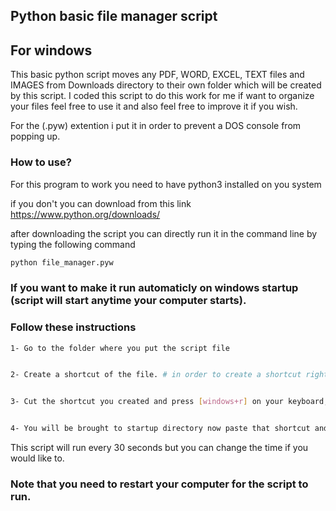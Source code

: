 ## Python basic file manager script
## For windows

This basic python script moves any PDF, WORD, EXCEL, TEXT files and IMAGES from Downloads directory to their own folder which will be created by this script. I coded this script to do this work for me if want to organize your files feel free to use it and also feel free to improve it if you wish.

For the (.pyw) extention i put it  in order to prevent a DOS console from popping up.

### How to use?
For this program to work you need to have python3 installed on you system

if you don't you can download from this link https://www.python.org/downloads/

after downloading the script you can directly run it in the command line by typing the following command
```bash
python file_manager.pyw
```

### If you want to make it run automaticly on windows startup (script will start anytime your computer starts).
### Follow these instructions
```bash
1- Go to the folder where you put the script file


2- Create a shortcut of the file. # in order to create a shortcut right click you will see (create shortcut in the bottom) click on it and shortcut will be created.


3- Cut the shortcut you created and press [windows+r] on your keyboard, a prompt will pop up in the bottom left side enter "shell:startup" and press Enter.


4- You will be brought to startup directory now paste that shortcut and that's it.
```

This script will run every 30 seconds but you can change the time if you would like to.


### Note that you need to restart your computer for the script to run.

